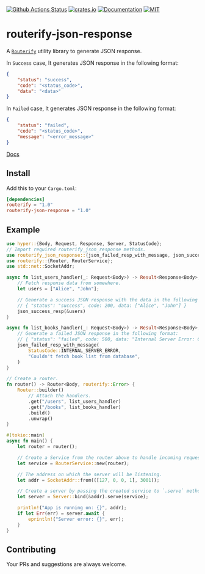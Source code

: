 [![Github Actions Status](https://github.com/routerify/routerify-json-response/workflows/Test/badge.svg)](https://github.com/routerify/routerify-json-response/actions)
[![crates.io](https://img.shields.io/crates/v/routerify-json-response.svg)](https://crates.io/crates/routerify-json-response)
[![Documentation](https://docs.rs/routerify-json-response/badge.svg)](https://docs.rs/routerify-json-response)
[![MIT](https://img.shields.io/crates/l/routerify-json-response.svg)](./LICENSE)

# routerify-json-response

A [`Routerify`](https://github.com/routerify/routerify) utility library to generate JSON response.

In `Success` case, It generates JSON response in the following format:
 
```json
{
    "status": "success",
    "code": "<status_code>",
    "data": "<data>"
}
```

In `Failed` case, It generates JSON response in the following format:

```json
{
    "status": "failed",
    "code": "<status_code>",
    "message": "<error_message>"
}
```

[Docs](https://docs.rs/routerify-json-response)

## Install

Add this to your `Cargo.toml`:

```toml
[dependencies]
routerify = "1.0"
routerify-json-response = "1.0"
```

## Example

```rust
use hyper::{Body, Request, Response, Server, StatusCode};
// Import required routerify_json_response methods.
use routerify_json_response::{json_failed_resp_with_message, json_success_resp};
use routerify::{Router, RouterService};
use std::net::SocketAddr;

async fn list_users_handler(_: Request<Body>) -> Result<Response<Body>, routerify::Error> {
    // Fetch response data from somewhere.
    let users = ["Alice", "John"];

    // Generate a success JSON response with the data in the following format:
    // { "status": "success", code: 200, data: ["Alice", "John"] }
    json_success_resp(&users)
}

async fn list_books_handler(_: Request<Body>) -> Result<Response<Body>, routerify::Error> {
    // Generate a failed JSON response in the following format:
    // { "status": "failed", code: 500, data: "Internal Server Error: Couldn't fetch book list from database" }
    json_failed_resp_with_message(
        StatusCode::INTERNAL_SERVER_ERROR,
        "Couldn't fetch book list from database",
    )
}

// Create a router.
fn router() -> Router<Body, routerify::Error> {
    Router::builder()
        // Attach the handlers.
        .get("/users", list_users_handler)
        .get("/books", list_books_handler)
        .build()
        .unwrap()
}

#[tokio::main]
async fn main() {
    let router = router();

    // Create a Service from the router above to handle incoming requests.
    let service = RouterService::new(router);

    // The address on which the server will be listening.
    let addr = SocketAddr::from(([127, 0, 0, 1], 3001));

    // Create a server by passing the created service to `.serve` method.
    let server = Server::bind(&addr).serve(service);

    println!("App is running on: {}", addr);
    if let Err(err) = server.await {
        eprintln!("Server error: {}", err);
    }
}
```

## Contributing 

Your PRs and suggestions are always welcome.
